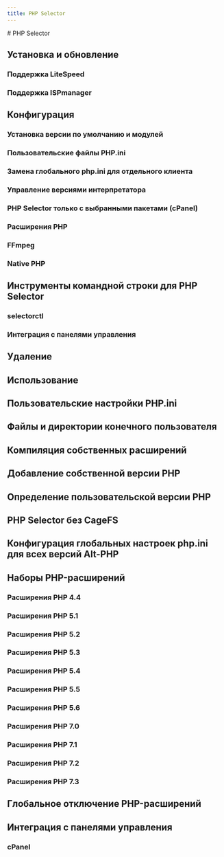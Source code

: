 ```yaml
---
title: PHP Selector
---
```

<gtranslate-io>
# PHP Selector

## Установка и обновление

### Поддержка LiteSpeed

### Поддержка ISPmanager

## Конфигурация

### Установка версии по умолчанию и модулей

### Пользовательские файлы PHP.ini

### Замена глобального php.ini для отдельного клиента

### Управление версиями интерпретатора

### PHP Selector только с выбранными пакетами (cPanel)

### Расширения PHP

### FFmpeg

### Native PHP

## Инструменты командной строки для PHP Selector

### selectorctl

### Интеграция с панелями управления

## Удаление 

## Использование

## Пользовательские настройки PHP.ini

## Файлы и директории конечного пользователя

## Компиляция собственных расширений

## Добавление собственной версии PHP

## Определение пользовательской версии PHP

## PHP Selector без CageFS

## Конфигурация глобальных настроек php.ini для всех версий Alt-PHP

## Наборы PHP-расширений

### Расширения PHP 4.4

### Расширения PHP 5.1

### Расширения PHP 5.2

### Расширения PHP 5.3

### Расширения PHP 5.4

### Расширения PHP 5.5

### Расширения PHP 5.6

### Расширения PHP 7.0

### Расширения PHP 7.1

### Расширения PHP 7.2

### Расширения PHP 7.3

## Глобальное отключение PHP-расширений

## Интеграция с панелями управления

### cPanel
</gtranslate-io>


